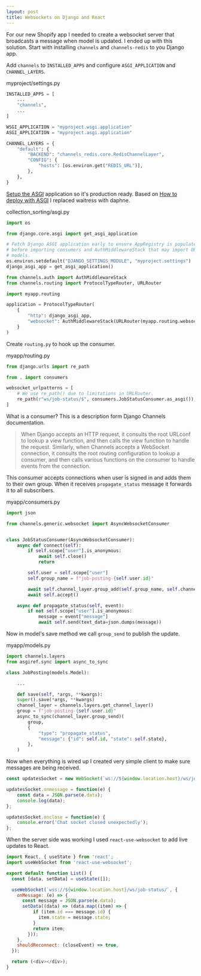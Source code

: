 ```yaml
---
layout: post
title: Websockets on Django and React
---
```


For our new Shopify app I needed to create a websocket server that broadcasts a message when model is updated. I ended up with this solution. Start with installing `channels` and `channels-redis` to you Django app.

Add `channels` to `INSTALLED_APPS` and configure `ASGI_APPLICATION` and `CHANNEL_LAYERS`.

myproject/settings.py
```python
INSTALLED_APPS = [
    ...
    "channels",
    ...
]

WSGI_APPLICATION = "myproject.wsgi.application"
ASGI_APPLICATION = "myproject.asgi.application"

CHANNEL_LAYERS = {
    "default": {
        "BACKEND": "channels_redis.core.RedisChannelLayer",
        "CONFIG": {
            "hosts": [os.environ.get("REDIS_URL")],
        },
    },
}
```

[Setup the ASGI](https://channels.readthedocs.io/en/latest/deploying.html#configuring-the-asgi-application) application so it's production ready. Based on [How to deploy with ASGI](https://docs.djangoproject.com/en/3.1/howto/deployment/asgi/) I replaced waitress with daphne.

collection_sorting/asgi.py
```python
import os

from django.core.asgi import get_asgi_application

# Fetch Django ASGI application early to ensure AppRegistry is populated
# before importing consumers and AuthMiddlewareStack that may import ORM
# models.
os.environ.setdefault("DJANGO_SETTINGS_MODULE", "myproject.settings")
django_asgi_app = get_asgi_application()

from channels.auth import AuthMiddlewareStack
from channels.routing import ProtocolTypeRouter, URLRouter

import myapp.routing

application = ProtocolTypeRouter(
    {
        "http": django_asgi_app,
        "websocket": AuthMiddlewareStack(URLRouter(myapp.routing.websocket_urlpatterns)),
    }
)
```

Create `routing.py` to hook up the consumer.

myapp/routing.py
```python
from django.urls import re_path

from . import consumers

websocket_urlpatterns = [
    # We use re_path() due to limitations in URLRouter.
    re_path(r"ws/job-status/$", consumers.JobStatusConsumer.as_asgi()),
]
```

What is a consumer? This is a description form Django Channels documentation.

> When Django accepts an HTTP request, it consults the root URLconf to lookup a view function, and then calls the view function to handle the request. Similarly, when Channels accepts a WebSocket connection, it consults the root routing configuration to lookup a consumer, and then calls various functions on the consumer to handle events from the connection.

This consumer accepts connections when user is signed in and adds them to their own group. When it receives `propagate_status` message it forwards it to all subscribers.

myapp/consumers.py
```python
import json

from channels.generic.websocket import AsyncWebsocketConsumer


class JobStatusConsumer(AsyncWebsocketConsumer):
    async def connect(self):
        if self.scope["user"].is_anonymous:
            await self.close()
            return

        self.user = self.scope["user"]
        self.group_name = f"job-posting-{self.user.id}"

        await self.channel_layer.group_add(self.group_name, self.channel_name)
        await self.accept()

    async def propagate_status(self, event):
        if not self.scope["user"].is_anonymous:
            message = event["message"]
            await self.send(text_data=json.dumps(message))
```

Now in model's save method we call `group_send` to publish the update.

myapp/models.py
```python
import channels.layers
from asgiref.sync import async_to_sync

class JobPosting(models.Model):

    ...

    def save(self, *args, **kwargs):
    super().save(*args, **kwargs)
    channel_layer = channels.layers.get_channel_layer()
    group = f"job-posting-{self.user.id}"
    async_to_sync(channel_layer.group_send)(
        group,
        {
            "type": "propagate_status",
            "message": {"id": self.id, "state": self.state},
        },
    )
```

Now when everything is wired up I created very simple client to make sure messages are being received.


```js
const updatesSocket = new WebSocket(`ws://${window.location.host}/ws/job-status/`);

updatesSocket.onmessage = function(e) {
    const data = JSON.parse(e.data);
    console.log(data);
};

updatesSocket.onclose = function(e) {
    console.error('Chat socket closed unexpectedly');
};
```

When the server side was working I used `react-use-websocket` to add live updates to React.

```js
import React, { useState } from 'react';
import useWebSocket from 'react-use-websocket';

export default function List() {
  const [data, setData] = useState([]);

  useWebSocket(`wss://${window.location.host}/ws/job-status/`, {
    onMessage: (e) => {
      const message = JSON.parse(e.data);
      setData((data) => (data.map((item) => {
          if (item.id === message.id) {
            item.state = message.state;
          }
          return item;
        }));
    },
    shouldReconnect: (closeEvent) => true,
  });

  return (<div></div>);
}

```
